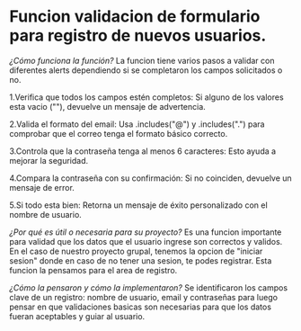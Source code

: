 # Funcion validacion de formulario para registro de nuevos usuarios.

*¿Cómo funciona la función?*
La funcion tiene varios pasos a validar con diferentes alerts dependiendo si se completaron los campos solicitados o no.

1.Verifica que todos los campos estén completos:
Si alguno de los valores esta vacio (""), devuelve un mensaje de advertencia.

2.Valida el formato del email:
Usa .includes("@") y .includes(".") para comprobar que el correo tenga el formato básico correcto.

3.Controla que la contraseña tenga al menos 6 caracteres:
Esto ayuda a mejorar la seguridad.

4.Compara la contraseña con su confirmación:
Si no coinciden, devuelve un mensaje de error.

5.Si todo esta bien:
Retorna un mensaje de éxito personalizado con el nombre de usuario.


*¿Por qué es útil o necesaria para su proyecto?*
Es una funcion importante para validad que los datos que el usuario ingrese son correctos y validos. En el caso de nuestro proyecto grupal, tenemos la opcion de "iniciar sesion" donde en caso de no tener una sesion, te podes registrar. Esta funcion la pensamos para el area de registro.


*¿Cómo la pensaron y cómo la implementaron?*
Se identificaron los campos clave de un registro: nombre de usuario, email y contraseñas para luego pensar en que validaciones basicas son necesarias para que los datos fueran aceptables y guiar al usuario.
